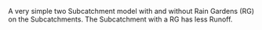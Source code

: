 
A very simple two Subcatchment model with and without Rain Gardens (RG) on the Subcatchments. The Subcatchment with a RG has less Runoff.
